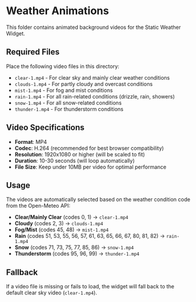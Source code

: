 # Weather Animations

This folder contains animated background videos for the Static Weather Widget.

## Required Files

Place the following video files in this directory:

- `clear-1.mp4` - For clear sky and mainly clear weather conditions
- `clouds-1.mp4` - For partly cloudy and overcast conditions  
- `mist-1.mp4` - For fog and mist conditions
- `rain-1.mp4` - For all rain-related conditions (drizzle, rain, showers)
- `snow-1.mp4` - For all snow-related conditions
- `thunder-1.mp4` - For thunderstorm conditions

## Video Specifications

- **Format**: MP4
- **Codec**: H.264 (recommended for best browser compatibility)
- **Resolution**: 1920x1080 or higher (will be scaled to fit)
- **Duration**: 10-30 seconds (will loop automatically)
- **File Size**: Keep under 10MB per video for optimal performance

## Usage

The videos are automatically selected based on the weather condition code from the Open-Meteo API:

- **Clear/Mainly Clear** (codes 0, 1) → `clear-1.mp4`
- **Cloudy** (codes 2, 3) → `clouds-1.mp4`
- **Fog/Mist** (codes 45, 48) → `mist-1.mp4`
- **Rain** (codes 51, 53, 55, 56, 57, 61, 63, 65, 66, 67, 80, 81, 82) → `rain-1.mp4`
- **Snow** (codes 71, 73, 75, 77, 85, 86) → `snow-1.mp4`
- **Thunderstorm** (codes 95, 96, 99) → `thunder-1.mp4`

## Fallback

If a video file is missing or fails to load, the widget will fall back to the default clear sky video (`clear-1.mp4`).
